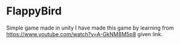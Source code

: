 # FlappyBird
Simple game made in unity
I have made this game by learning from https://www.youtube.com/watch?v=A-GkNM8M5p8 given link.
